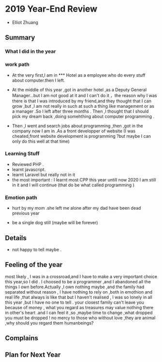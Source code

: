 # 2019 Year-End Review

- Elliot Zhuang
  
## Summary

### What I did in the year

### work path

- At the very first,I am in *** Hotel as  a employee who do every stuff about computer.then I left.

- At the middle of this year ,got in another hotel ,as a Deputy General Manager...but I am not good at it and I can't do it ，the reason why I was there is that I was introduced by my friend,and they thought that I can grow ,but ,I am not really in such at such a thing like management or as a manager .So I left after three months . Then ,I thought that I should pick my dream back ,doing somehthing about computer programming .

- Then ,I went and search jobs about programming ,then ,got in the company now I am in .As a front developper of website (I was cheated,front website development is programming ?but maybe I can only do this well at that time)
  
### Learning Stuff

- Reviewed PHP .
- learnt javascript.
- learnt Laravel but really not in it 
- the most important : I learnt most CPP this year untill now 2020 I am still in it and I will continue (that do be what called programming )
  
### Emotion path

- hurt by my mom .she left me alone after my dad  have been dead previous year
  
- be a single dog still (maybe will be forever)
  

## Details

- not happy to tell maybe .
  
## Feeling of the year 

most likely , I was in a crossroad,and I have to make a very important choice this year,so I did . I choosed to be a programmer ,and I abandoned all the things I own before.Actually ,I own nothing maybe ,and the family had separated  without reason , I have nothing to rely on ,both in emothion and real life ,that always  is like that but I haven't realised , I was so lonely in all this year ,but I have no one to tell . your closest family can't leave you because of money , what you regard as treasures may value nothing there in other's heart .and I can feel it ,so ,maybe time to change ,what dropped you must be dropped ! no mercy  to those who  without  love ,they are animal ,why should you regard them humanbeings?

## Complains 


## Plan for Next Year